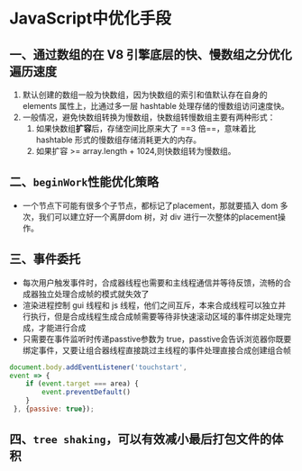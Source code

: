 # JavaScript中优化手段

## 一、通过数组的在 V8 引擎底层的快、慢数组之分优化遍历速度
1. 默认创建的数组一般为快数组，因为快数组的索引和值默认存在自身的 elements 属性上，比通过多一层 hashtable 处理存储的慢数组访问速度快。
2. 一般情况，避免快数组转换为慢数组，快数组转慢数组主要有两种形式：
   1. 如果快数组**扩容**后，存储空间比原来大了 ==3 倍==，意味着比 hashtable 形式的慢数组存储消耗更大的内存。
   2. 如果扩容 >= array.length + 1024,则快数组转为慢数组。

## 二、`beginWork`性能优化策略
- 一个节点下可能有很多个子节点，都标记了placement，那就要插入 dom 多次，我们可以建立好一个离屏dom 树，对 div 进行一次整体的placement操作。

## 三、事件委托
- 每次用户触发事件时，合成器线程也需要和主线程通信并等待反馈，流畅的合成器独立处理合成帧的模式就失效了
- 渲染进程控制 gui 线程和 js 线程，他们之间互斥，本来合成线程可以独立并行执行，但是合成线程生成合成帧需要等待非快速滚动区域的事件绑定处理完成，才能进行合成
- 只需要在事件监听时传递passtive参数为 true，passtive会告诉浏览器你既要绑定事件，又要让组合器线程直接跳过主线程的事件处理直接合成创建组合帧
```js
document.body.addEventListener('touchstart', 
event => {
    if (event.target === area) {
        event.preventDefault()
    }
 }, {passive: true});

```
## 四、`tree shaking`，可以有效减小最后打包文件的体积